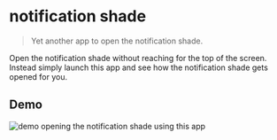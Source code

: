 # notification shade

> Yet another app to open the notification shade.

Open the notification shade without reaching for the top of the screen.
Instead simply launch this app and see how the notification shade gets opened for you.

## Demo

![demo opening the notification shade using this app](https://github.com/molikuner/android-notification-shade/assets/25723781/d59bb0f5-64f0-4056-932a-3df6f234620a)
